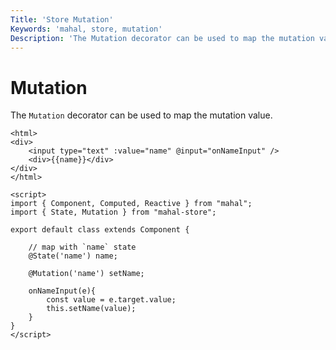```yaml
---
Title: 'Store Mutation'
Keywords: 'mahal, store, mutation'
Description: 'The Mutation decorator can be used to map the mutation value.'
---
```


# Mutation

The `Mutation` decorator can be used to map the mutation value.

```
<html>
<div>
	<input type="text" :value="name" @input="onNameInput" />
    <div>{{name}}</div>
</div>
</html>

<script>
import { Component, Computed, Reactive } from "mahal";
import { State, Mutation } from "mahal-store";

export default class extends Component {

    // map with `name` state
    @State('name') name;

    @Mutation('name') setName;

    onNameInput(e){
        const value = e.target.value;
        this.setName(value);
    }
}
</script>

```